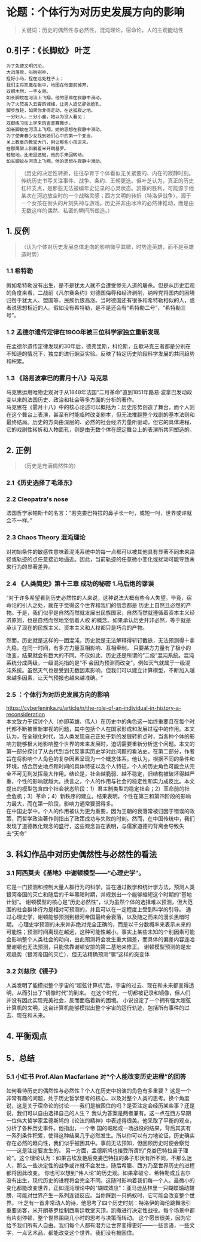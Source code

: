 # 论题：个体行为对历史发展方向的影响
>关键词：历史的偶然性与必然性，混沌理论，宿命论，人的主观能动性

## 0.引子：《长脚蚊》 叶芝 </font>  
```
为了免使文明沉沦，  
大战落败，叫狗别吵，  
拴好小马，拴在远处柱子上；  
我们主将凯撒在帐中，地图在他面前摊开，  
双眼木然，一手支颔。  
如长脚蚊在河流上飞翔，他的思维在寂静中滑动。  
为了火焚高入云霄的城楼，让男人追忆那张脸孔，  
脚步放轻，如果你非得走动，在这孤寂之地。  
一分妇人，三分小童，她以为没人看见；  
双脚练习街上学来的吉普赛舞步。  
如长脚蚊在河流上飞翔，她的思想在寂静中滑动。  
为了使青春少女找到她们心中的第一个亚当，  
关上教皇的教堂大门，别让那些小孩进来。  
在那鹰架上斜躺着米开朗基罗。  
轻轻地，比老鼠还轻，他的手来回转动。  
如长脚蚊在河流上飞翔，他的思想在寂静中滑动。
```
>（历史的决定性转折，往往孕育于个体看似无关紧要的、内在的寂静时刻。传统历史书写关注事件、战争、条约、王朝更迭。但叶芝认为，真正的历史杠杆支点，是那些无法被编年史记录的心灵状态。凯撒的胜利，可能源于他某次在河边放空时的一个战略灵感；西方文明的转折（特洛伊战争），源于一个女孩在街头的片刻失神与游戏。历史并非由冰冷的必然律推动，而是由无数这样的偶然、私密的瞬间所塑造。）
## 1.	反例  
>（认为个体对历史发展总体走向的影响微乎其微，时势造英雄，而不是英雄造时势）
### 1.1 希特勒
假如希特勒没有出生，是不是犹太人就不会遭受惨无人道的屠杀。但是从历史宏观的角度来看，二战前《凡尔赛条约》对德国侮辱和经济剥削，纳粹党将国内的困境归咎于犹太人、盟国等，民族仇恨高涨。当时德国还有很多和希特勒相似的人，或者说思想相近的人。假如没有希特勒，是不是还会有“希特勒二号”，“希特勒三号”。
### 1.2 孟德尔遗传定律在1900年被三位科学家独立重新发现
在孟德尔遗传定律发现的30年后，德弗里斯，科伦斯，丘歇马克三者都是分别在不知道的情况下，独立的进行豌豆实验。反映了特定历史阶段科学发展的共同趋势和积累。
### 1.3 《路易波拿巴的雾月十八》马克思  
马克思运用唯物史观对于从1848年法国“二月革命”直到1851年路易·波拿巴发动政变以来的法国历史、政治和社会等多方面的分析的著作。  
马克思在《雾月十八》中的核心论述可以概括为：历史形势创造了舞台，而个人则在这个舞台上表演，甚至有时能临时改变剧本，但无法推翻整个戏剧的基本法则和最终结局。历史的方向由深层的、必然的社会经济力量所驱动，但它的具体进程、它的戏剧性转折和人物面孔，则是由无数个体在既定舞台上的表演所共同塑造的。

## 2.	正例  
>（历史是充满偶然性的）
### 2.1《历史选择了毛泽东》
### 2.2 Cleopatra's nose  
法国哲学家帕斯卡的名言：“若克娄巴特拉的鼻子长一吋，或短一吋，世界或许就会不一样。”
### 2.3 Chaos Theory 混沌理论
对初始条件的敏感性意味着混沌系统中的每一点都可以被其他具有显著不同未来路径或轨迹的点任意接近地逼近。因此，当前轨迹的任意微小变化或扰动可能导致未来行为的显著差异。
### 2.4 《人类简史》第十三章 成功的秘密 1.马后炮的谬误
“对于许多希望看到历史必然性的人来说，这种说法大概有些令人失望。毕竟，宿命论的引人之处，就在于觉得这个世界和我们的信念都是 历史上自然且必然的产物。于是，我们似乎是自然而然就发展出民族国家，自然而然就遵循着资本主义经济原则，也是自然而然地坚信着人权 的概念。如果承认历史并非必然，等于就是承认了现在的民族主义、资本主义和人权都只是巧合的产物。  
  
然而，历史就是这样的一团混沌，历史就是无法解释得斩钉截铁，无法预测得十拿九稳。在同一时间，有多方力量互相影响、互相牵制， 只要某方力量有了极小的改变，结果就会有巨大的不同。不仅如此，历史还是所谓的“二级”混沌系统。混沌系统分成两级，一级混沌指的是“不 会因为预测而改变”。例如天气就属于一级混沌系统。虽然天气也是受到无数因素影响，但我们可以建立计算模型，不断加入越来越多因素，让天气预报也越来越准确。“
### 2.5 ：个体行为对历史发展方向的影响
https://cyberleninka.ru/article/n/the-role-of-an-individual-in-history-a-reconsideration  
本文致力于探讨个人（亦即英雄、伟人）在历史中的角色这一始终重要且在每个时代都不断被重新审视的问题，其中包括个人在国家形成和发展过程中的作用。本文认为，在全球化时代，当人类发现自己正处于新的发展转折点时，当各种个体的影响力能够极大地影响整个世界的未来发展时，迫切需要重新分析这个问题。本文的第一部分探讨了从古代到当代反事实历史学对此问题的看法史。在第二部分，作者旨在将影响个人角色的复杂因素呈现为一个概念体系。他认为，根据不同的条件和环境，结合历史地点和时间的具体特征以及个人特征，个人的历史角色可能会从完全不可见到发挥最大作用。结论是，社会越脆弱、越不稳定，旧结构被破坏得越严重，个性的影响就越大。换言之，个人的作用与社会的稳定性和实力成反比。本文提出的模型包含四个社会状态阶段：1）君主制类型的稳定社会；2）革命前的社会危机；3）革命；4）新秩序的建立。结果表明，个性在第三和第四阶段的影响力最大，而在第一阶段，影响力通常要弱得多。  
在中国史学中，个人的作用被认为更为重要，因为王朝的衰落常被归因于错误的政策，而哲学政治著作则指出了政策成功与失败的时刻。然而，在中国传统中，我们发现了道德教化观念的盛行，这些观念旨在表明，与儒家道德的背离会导致失去“天命”

## 3.	科幻作品中对历史偶然性与必然性的看法
### 3.1	阿西莫夫《基地》中谢顿模型——“心理史学”。
它是一门预测和控制大量人群行为的科学，旨在通过数学和统计学方法，预测人类银河帝国的灭亡和随后的千年黑暗时期，并规划出一个能够缩短这个时期的“基地计划”。 谢顿模型的核心是“历史必然性”，认为虽然个体的选择难以预测，但大范围的社会群体行为是相对可预测的，并且可以在一定程度上受到科学的引导。 通过心理史学，谢顿能够预测到银河帝国最终会衰落，以及随之而来的漫长黑暗时期。
心理史学预测的未来并非绝对完全正确的，而是以千分数概率来表示未来的可能性；预测时间离现在越远，这种可能性越小。事实上某些未知的个别因素可能会影响整个人类社会的动向，由此预测将会发生重大偏差，而具体的偏差内容连哈里谢顿也无法预测，只能依靠谢顿安排的第二基地来修正。
谢顿模型预测的是宏观趋势（银河帝国的灭亡），但无法精确预测“骡”这样的突变体
### 3.2	刘慈欣《镜子》
人类发明了能模拟整个宇宙的“超弦计算机”后，宇宙的过去、现在和未来都变得透明，从而引出了“镜像时代”的到来。 在这个时代，一切都被记录和镜像，但人们并没有因此实现完美社会，反而面临着新的困境。 小说设定了一个拥有强大超弦计算机的文明，这台计算机能够模拟出整个宇宙的运行轨迹，包括所有事件的过去、现在和未来。 
## 4.	平衡观点

## 5．总结
### 5.1 小红书 Prof.Alan Macfarlane 对“个人能改变历史进程”的回答
如何看待历史的偶然性与必然性？个人在历史中扮演的角色有多重要？ 这是一个非常有趣的问题，处于历史哲学思考的核心，以及对整个人类的思考。换个角度说，这是关于宿命论的讨论——我们是被困住的吗？是否注定会经历某些事？还是说，我们可以自由选择自己的人生？ 我认为答案是两者兼有。这一点在西方早期一位伟大哲学家孟德斯鸠的《论法的精神》中表述得很美。他采取了平衡的观点，分析了各种历史事件。他指出，一个帝 国的崛起或一场战役的结果，背后其实有一系列条件积累，使得这种结果几乎必然发生。所以你可以有力地论证，历史确实存在必然的趋向性，我们似乎被困其中。事前无法预知，但回顾历史时便会察觉——这是注定要发生的。 另一方面，孟德斯鸠也接受所谓的"克娄巴特拉鼻子理论"。这个理论认为：如果古埃及艳后克娄巴特拉的鼻子形状有所不同，不那么迷人，那么一些决定性的战争或许就不会发生，随后希腊、西方乃至世界历史的进程都将因此改变。 你也可以想到"伟人论"的历史观。如果拿破仑、希特勒或丘吉尔没有出生，现代历史的进程将会完全不同。这随时影响着我们每一个人。最微小的变化都能改变世界，正如混沌理论中的"蝴蝶效应"：亚马逊丛林里一只蝴蝶煽动翅膀，可能对世界产生一系列连锁反应。当你踩到一只蚂蚁时，它可能会改变整个世界。 叶芝有一首非常动人的诗，他思考了四个历史时刻：特洛伊的海伦跳舞吸引重要访客，米开朗基罗绘制西斯廷教堂天顶，凯撒进行决定性战役。每个场景中都有片刻停顿，整个世界围绕几小时的思考与决策而转动。 这个愿景很美，因为它给予我们所有人自由。我们每个人都有潜力让世界变得更好——一些言语，一些文字，一点艺术品，都能改变这个世界。我们没有被困住。

